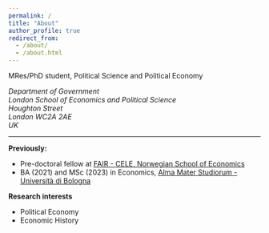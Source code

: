 ```yaml
---
permalink: /
title: "About"
author_profile: true
redirect_from: 
  - /about/
  - /about.html
---
```




MRes/PhD student, Political Science and Political Economy
<address>
Department of Government<br />London School of Economics and Political Science<br />Houghton Street <br /> London WC2A 2AE<br /> UK
</address>

------

**Previously:**
* Pre-doctoral fellow at [FAIR - CELE, Norwegian School of Economics](https://www.nhh.no/en/research-centres/fair)
* BA (2021) and MSc (2023) in Economics, [Alma Mater Studiorum - Università di Bologna](https://dse.unibo.it/it/index.html) 

**Research interests**
* Political Economy
* Economic History
